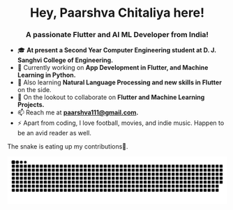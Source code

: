 <h1 align="center">Hey, Paarshva Chitaliya here!</h1>
<h3 align="center">A passionate Flutter and AI ML Developer from India!</h3>

- 🎓 **At present a Second Year Computer Engineering student at D. J. Sanghvi College of Engineering.**
- 🔭 Currently working on **App Development in Flutter, and Machine Learning in Python.**
- 🌱 Also learning **Natural Language Processing and new skills in Flutter** on the side. 
- 👯 On the lookout to collaborate on **Flutter and Machine Learning Projects.**
- 📫 Reach me at **paarshva111@gmail.com.**
- ⚡ Apart from coding, I love football, movies, and indie music. Happen to be an avid reader as well.




The snake is eating up my contributions🐍.
<p align="center">
  <img  src="https://raw.githubusercontent.com/Elanza-48/Elanza-48/main/resources/img/github-contribution-grid-snake.svg"
    alt="example" />
</p>
<br>

<p align="left"> <a href="https://twitter.com/" target="blank"><img
      src="https://img.shields.io/twitter/follow/?logo=twitter&style=for-the-badge&theme=nightowl" alt="" /></a> </p>
